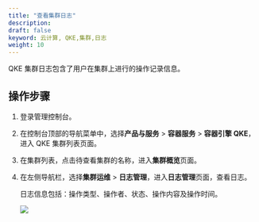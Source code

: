 ```yaml
---
title: "查看集群日志"
description: 
draft: false
keyword: 云计算, QKE,集群,日志
weight: 10
---
```


QKE 集群日志包含了用户在集群上进行的操作记录信息。

## 操作步骤

1. 登录管理控制台。

2. 在控制台顶部的导航菜单中，选择**产品与服务** > **容器服务** > **容器引擎 QKE**，进入 QKE 集群列表页面。

3. 在集群列表，点击待查看集群的名称，进入**集群概览**页面。

4. 在左侧导航栏，选择**集群运维** > **日志管理**，进入**日志管理**页面，查看日志。

   日志信息包括：操作类型、操作者、状态、操作内容及操作时间。

   ![](/container/qke_plus/_images/log_mgt.png)
   
   

